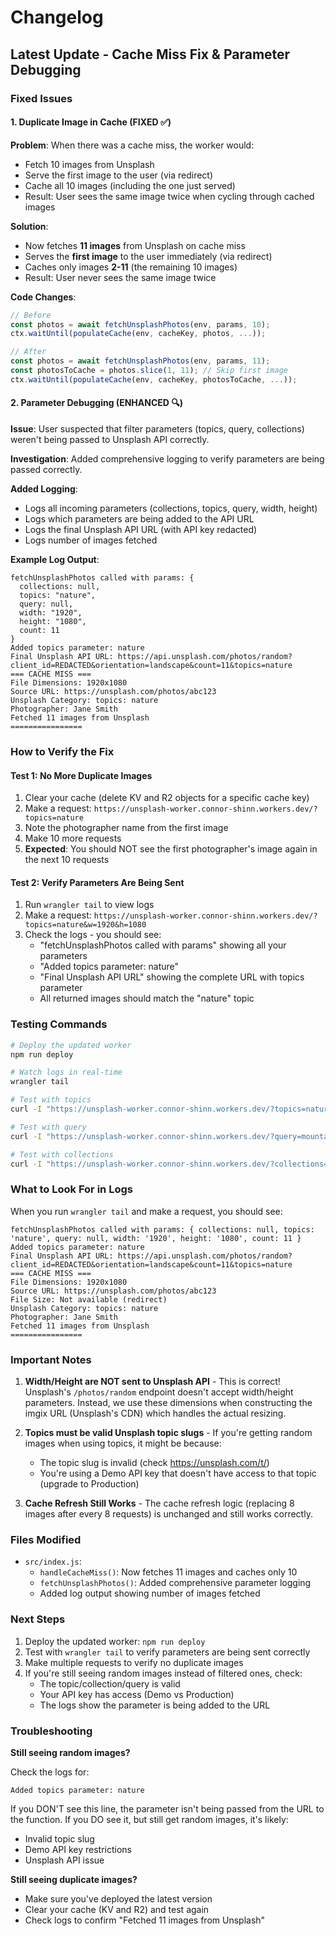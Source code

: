 # Changelog

## Latest Update - Cache Miss Fix & Parameter Debugging

### Fixed Issues

#### 1. Duplicate Image in Cache (FIXED ✅)

**Problem**: When there was a cache miss, the worker would:
- Fetch 10 images from Unsplash
- Serve the first image to the user (via redirect)
- Cache all 10 images (including the one just served)
- Result: User sees the same image twice when cycling through cached images

**Solution**: 
- Now fetches **11 images** from Unsplash on cache miss
- Serves the **first image** to the user immediately (via redirect)
- Caches only images **2-11** (the remaining 10 images)
- Result: User never sees the same image twice

**Code Changes**:
```javascript
// Before
const photos = await fetchUnsplashPhotos(env, params, 10);
ctx.waitUntil(populateCache(env, cacheKey, photos, ...));

// After
const photos = await fetchUnsplashPhotos(env, params, 11);
const photosToCache = photos.slice(1, 11); // Skip first image
ctx.waitUntil(populateCache(env, cacheKey, photosToCache, ...));
```

#### 2. Parameter Debugging (ENHANCED 🔍)

**Issue**: User suspected that filter parameters (topics, query, collections) weren't being passed to Unsplash API correctly.

**Investigation**: Added comprehensive logging to verify parameters are being passed correctly.

**Added Logging**:
- Logs all incoming parameters (collections, topics, query, width, height)
- Logs which parameters are being added to the API URL
- Logs the final Unsplash API URL (with API key redacted)
- Logs number of images fetched

**Example Log Output**:
```
fetchUnsplashPhotos called with params: {
  collections: null,
  topics: "nature",
  query: null,
  width: "1920",
  height: "1080",
  count: 11
}
Added topics parameter: nature
Final Unsplash API URL: https://api.unsplash.com/photos/random?client_id=REDACTED&orientation=landscape&count=11&topics=nature
=== CACHE MISS ===
File Dimensions: 1920x1080
Source URL: https://unsplash.com/photos/abc123
Unsplash Category: topics: nature
Photographer: Jane Smith
Fetched 11 images from Unsplash
================
```

### How to Verify the Fix

#### Test 1: No More Duplicate Images

1. Clear your cache (delete KV and R2 objects for a specific cache key)
2. Make a request: `https://unsplash-worker.connor-shinn.workers.dev/?topics=nature`
3. Note the photographer name from the first image
4. Make 10 more requests
5. **Expected**: You should NOT see the first photographer's image again in the next 10 requests

#### Test 2: Verify Parameters Are Being Sent

1. Run `wrangler tail` to view logs
2. Make a request: `https://unsplash-worker.connor-shinn.workers.dev/?topics=nature&w=1920&h=1080`
3. Check the logs - you should see:
   - "fetchUnsplashPhotos called with params" showing all your parameters
   - "Added topics parameter: nature"
   - "Final Unsplash API URL" showing the complete URL with topics parameter
   - All returned images should match the "nature" topic

### Testing Commands

```bash
# Deploy the updated worker
npm run deploy

# Watch logs in real-time
wrangler tail

# Test with topics
curl -I "https://unsplash-worker.connor-shinn.workers.dev/?topics=nature&w=1920&h=1080"

# Test with query
curl -I "https://unsplash-worker.connor-shinn.workers.dev/?query=mountain&w=1920&h=1080"

# Test with collections
curl -I "https://unsplash-worker.connor-shinn.workers.dev/?collections=1065976&w=1920&h=1080"
```

### What to Look For in Logs

When you run `wrangler tail` and make a request, you should see:

```
fetchUnsplashPhotos called with params: { collections: null, topics: 'nature', query: null, width: '1920', height: '1080', count: 11 }
Added topics parameter: nature
Final Unsplash API URL: https://api.unsplash.com/photos/random?client_id=REDACTED&orientation=landscape&count=11&topics=nature
=== CACHE MISS ===
File Dimensions: 1920x1080
Source URL: https://unsplash.com/photos/abc123
File Size: Not available (redirect)
Unsplash Category: topics: nature
Photographer: Jane Smith
Fetched 11 images from Unsplash
================
```

### Important Notes

1. **Width/Height are NOT sent to Unsplash API** - This is correct! Unsplash's `/photos/random` endpoint doesn't accept width/height parameters. Instead, we use these dimensions when constructing the imgix URL (Unsplash's CDN) which handles the actual resizing.

2. **Topics must be valid Unsplash topic slugs** - If you're getting random images when using topics, it might be because:
   - The topic slug is invalid (check https://unsplash.com/t/)
   - You're using a Demo API key that doesn't have access to that topic (upgrade to Production)

3. **Cache Refresh Still Works** - The cache refresh logic (replacing 8 images after every 8 requests) is unchanged and still works correctly.

### Files Modified

- `src/index.js`:
  - `handleCacheMiss()`: Now fetches 11 images and caches only 10
  - `fetchUnsplashPhotos()`: Added comprehensive parameter logging
  - Added log output showing number of images fetched

### Next Steps

1. Deploy the updated worker: `npm run deploy`
2. Test with `wrangler tail` to verify parameters are being sent correctly
3. Make multiple requests to verify no duplicate images
4. If you're still seeing random images instead of filtered ones, check:
   - The topic/collection/query is valid
   - Your API key has access (Demo vs Production)
   - The logs show the parameter is being added to the URL

### Troubleshooting

**Still seeing random images?**

Check the logs for:
```
Added topics parameter: nature
```

If you DON'T see this line, the parameter isn't being passed from the URL to the function. If you DO see it, but still get random images, it's likely:
- Invalid topic slug
- Demo API key restrictions
- Unsplash API issue

**Still seeing duplicate images?**

- Make sure you've deployed the latest version
- Clear your cache (KV and R2) and test again
- Check logs to confirm "Fetched 11 images from Unsplash"

